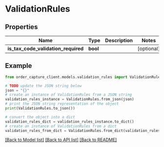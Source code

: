 # ValidationRules


## Properties

Name | Type | Description | Notes
------------ | ------------- | ------------- | -------------
**is_tax_code_validation_required** | **bool** |  | [optional] 

## Example

```python
from order_capture_client.models.validation_rules import ValidationRules

# TODO update the JSON string below
json = "{}"
# create an instance of ValidationRules from a JSON string
validation_rules_instance = ValidationRules.from_json(json)
# print the JSON string representation of the object
print(ValidationRules.to_json())

# convert the object into a dict
validation_rules_dict = validation_rules_instance.to_dict()
# create an instance of ValidationRules from a dict
validation_rules_from_dict = ValidationRules.from_dict(validation_rules_dict)
```
[[Back to Model list]](../README.md#documentation-for-models) [[Back to API list]](../README.md#documentation-for-api-endpoints) [[Back to README]](../README.md)


